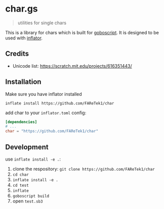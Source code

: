 # char.gs

> utilities for single chars 

This is a library for chars which is built for [goboscript](https://github.com/aspizu/goboscript).
It is designed to be used with [inflator](https://github.com/faretek1/inflator).

## Credits

- Unicode list: https://scratch.mit.edu/projects/616351443/

## Installation

Make sure you have inflator installed

`inflate install https://github.com/FAReTek1/char`

add char to your `inflator.toml` config:
```toml
[dependencies]
# ...
char = "https://github.com/FAReTek1/char"
```

## Development

use `inflate install -e .`:

1. clone the respository: `git clone https://github.com/FAReTek1/char`
2. `cd char`
3. `inflate install -e .`
4. `cd test`
5. `inflate`
6. `goboscript build`
7. open `test.sb3`
